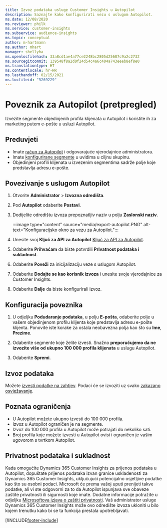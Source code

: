 ```yaml
---
title: Izvoz podataka usluge Customer Insights u Autopilot
description: Saznajte kako konfigurirati vezu s uslugom Autopilot.
ms.date: 12/08/2020
ms.reviewer: philk
ms.service: customer-insights
ms.subservice: audience-insights
ms.topic: conceptual
author: m-hartmann
ms.author: mhart
manager: shellyha
ms.openlocfilehash: 33a8cd1ae4a77ce2248bc2805d25687c9a2c2732
ms.sourcegitcommit: 139548f8a2d0f24d54c4a6c404a743eeeb8ef8e0
ms.translationtype: HT
ms.contentlocale: hr-HR
ms.lasthandoff: 02/15/2021
ms.locfileid: "5269229"
---
```

# <a name="connector-for-autopilot-preview"></a>Poveznik za Autopilot (pretpregled)

Izvezite segmente objedinjenih profila klijenata u Autopilot i koristite ih za marketing putem e-pošte u usluzi Autopilot. 

## <a name="prerequisites"></a>Preduvjeti

-   Imate [račun za Autopilot](https://www.autopilothq.com/) i odgovarajuće vjerodajnice administratora.
-   Imate [konfigurirane segmente](segments.md) u uvidima u ciljnu skupinu.
-   Objedinjeni profili klijenata u izvezenim segmentima sadrže polje koje predstavlja adresu e-pošte.

## <a name="connect-to-autopilot"></a>Povezivanje s uslugom Autopilot

1. Otvorite **Administrator** > **Izvozna odredišta**.

1. Pod **Autopilot** odaberite **Postavi**.

1. Dodijelite odredištu izvoza prepoznatljiv naziv u polju **Zaslonski naziv**.

   :::image type="content" source="media/export-autopilot.PNG" alt-text="Konfiguracijsko okno za vezu za Autopilot.":::

1. Unesite svoj **Ključ za API za Autopilot** [Ključ za API za Autopilot](https://autopilot.docs.apiary.io/#).

1. Odaberite **Prihvaćam** da biste potvrdili **Privatnost podataka i sukladnost**.

1. Odaberite **Poveži** za inicijalizaciju veze s uslugom Autopilot.

1. Odaberite **Dodajte se kao korisnik izvoza** i unesite svoje vjerodajnice za Customer Insights.

1. Odaberite **Dalje** da biste konfigurirali izvoz.

## <a name="configure-the-connector"></a>Konfiguracija poveznika

1. U odjeljku **Podudaranje podataka**, u polju **E-pošta**, odaberite polje u vašem objedinjenom profilu klijenta koje predstavlja adresu e-pošte klijenta. Ponovite iste korake za ostala neobavezna polja kao što su **Ime**, **Prezime**.

1. Odaberite segmente koje želite izvesti. Snažno **preporučujemo da ne izvozite više od ukupno 100 000 profila klijenata** u uslugu Autopilot. 

1. Odaberite **Spremi**.

## <a name="export-the-data"></a>Izvoz podataka

Možete [izvesti podatke na zahtjev](export-destinations.md). Podaci će se izvoziti uz svako [zakazano osvježavanje](system.md#schedule-tab).

## <a name="known-limitations"></a>Poznata ograničenja

- U Autopilot možete ukupno izvesti do 100 000 profila.
- Izvoz u Autopilot ograničen je na segmente.
- Izvoz do 100 000 profila u Autopilot može potrajati do nekoliko sati. 
- Broj profila koje možete izvesti u Autopilot ovisi i ograničen je vašim ugovorom s tvrtkom Autopilot.

## <a name="data-privacy-and-compliance"></a>Privatnost podataka i sukladnost

Kada omogućite Dynamics 365 Customer Insights za prijenos podataka u Autopilot, dopuštate prijenos podataka izvan granice usklađenosti za Dynamics 365 Customer Insights, uključujući potencijalno osjetljive podatke kao što su osobni podaci. Microsoft će prema vašoj uputi prenijeti takve podatke, ali vi ste odgovorni za to da Autopilot ispunjava sve obaveze zaštite privatnosti ili sigurnosti koje imate. Dodatne informacije potražite u odjeljku [Microsoftova izjava o zaštiti privatnosti](https://go.microsoft.com/fwlink/?linkid=396732).
Vaš administrator usluge Dynamics 365 Customer Insights može ovo odredište izvoza ukloniti u bilo kojem trenutku kako bi se ta funkcija prestala upotrebljavati.


[!INCLUDE[footer-include](../includes/footer-banner.md)]